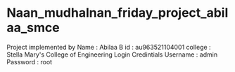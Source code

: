 # Naan_mudhalnan_friday_project_abilaa_smce

Project implemented by 
      Name : Abilaa B
      id : au963521104001
      college : Stella Mary's College of Engineering
Login Credintials 
      Username : admin
      Password : root
